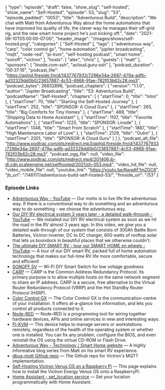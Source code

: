 {
  "type": "episode",
  "draft": false,
  "show_slug": "self-hosted",
  "show_name": "Self-Hosted",
  "episode": 53,
  "slug": "53",
  "episode_padded": "0053",
  "title": "Adventurous Build",
  "description": "We chat with Matt from Adventurous Way about the home automations that have improved his quality of life, the clever way he manages their off-grid rig, and the new smart home project he's just kicking off.",
  "date": "2021-09-10T05:00:00-07:00",
  "header_image": "/images/shows/self-hosted.png",
  "categories": [
    "Self-Hosted"
  ],
  "tags": [
    "adventurous way",
    "carp",
    "color control gx",
    "home automation",
    "jupiter broadcasting",
    "mqtt",
    "node-red",
    "pi-kvm",
    "self-hosting podcast",
    "smart home",
    "sonoff",
    "victron"
  ],
  "hosts": [
    "alex",
    "chris"
  ],
  "guests": [
    "matt"
  ],
  "sponsors": [
    "linode.com-ssh",
    "acloud.guru-ssh"
  ],
  "podcast_duration": "00:37:16",
  "podcast_file": "https://aphid.fireside.fm/d/1437767933/7296e34a-2697-479a-adfb-ad32329dd0b0/23657887-4c53-4968-91ae-782f03b62c28.mp3",
  "podcast_bytes": 26832896,
  "podcast_chapters": {
    "version": "1.1.0",
    "author": "Jupiter Broadcasting",
    "title": "53: Adventurous Build",
    "podcastName": "Self-Hosted",
    "chapters": [
      {
        "startTime": 0,
        "title": "Intro"
      },
      {
        "startTime": 70,
        "title": "Starting the Self-Hosted Journey"
      },
      {
        "startTime": 252,
        "title": "SPONSOR: A Cloud Guru"
      },
      {
        "startTime": 265,
        "title": "Big Comforts for Tiny Homes"
      },
      {
        "startTime": 489,
        "title": "Shipping Data to Home Assistant"
      },
      {
        "startTime": 1107,
        "title": "Favorite Automations"
      },
      {
        "startTime": 1225,
        "title": "SPONSOR: Linode"
      },
      {
        "startTime": 1348,
        "title": "Smart From Scratch"
      },
      {
        "startTime": 1887,
        "title": "High Maintenance Labor of Love"
      },
      {
        "startTime": 2129,
        "title": "Outro"
      },
      {
        "startTime": 2201,
        "title": "SPONSOR: A Cloud Guru"
      }
    ]
  },
  "podcast_alt_file": "http://www.podtrac.com/pts/redirect.mp3/aphid.fireside.fm/d/1437767933/7296e34a-2697-479a-adfb-ad32329dd0b0/23657887-4c53-4968-91ae-782f03b62c28.mp3",
  "podcast_ogg_file": null,
  "video_file": "http://www.podtrac.com/pts/redirect.mp4/201406.jb-dl.cdn.scaleengine.net/selfhosted/2021/sh-053.mp4",
  "video_hd_file": null,
  "video_mobile_file": null,
  "youtube_link": "https://youtu.be/KwwAF1mZGC8",
  "jb_url": "/146117/adventurous-build-self-hosted-53/",
  "fireside_url": "/53"
}


### Episode Links

  * [Adventurous Way - YouTube](https://www.youtube.com/c/AdventurousWay/videos "Adventurous Way - YouTube") — Our motto is to live life the adventurous way. If there is a conventional way to do something and an adventurous way to do something - we choose the adventurous way. 
  * [Our DIY RV electrical system 3 years later - a detailed walk-through - YouTube](https://www.youtube.com/watch?v=TGn5wjeaXjc "Our DIY RV electrical system 3 years later - a detailed walk-through - YouTube") — We installed our DIY RV electrical system as soon as we hit the road in the RV almost 3 years ago. In this video, we give you a detailed walk-through of our system that consists of 300Ah Battle Born Batteries, Victron inverter, DC to DC charger, 600 watts of rooftop solar that lets us boondock in beautiful places that we otherwise couldn't. 
  * [The ultimate DIY SMART RV - tour our SMART HOME on wheels - YouTube](https://www.youtube.com/watch?v=S5PLd_yW0Rk "The ultimate DIY SMART RV - tour our SMART HOME on wheels - YouTube") — A tour of our DIY smart RV, packed full of home automation technology that makes our full-time RV life more comfortable, secure and efficient! 
  * [SONOFF SV](https://itead.cc/product/sonoff-sv/ "SONOFF SV") — Wi-Fi DIY Smart Switch for low voltage goodness
  * [CARP](https://www.openbsd.org/faq/pf/carp.html "CARP") — CARP is the Common Address Redundancy Protocol. Its primary purpose is to allow multiple hosts on the same network segment to share an IP address. CARP is a secure, free alternative to the Virtual Router Redundancy Protocol (VRRP) and the Hot Standby Router Protocol (HSRP).
  * [Color Control GX](https://www.victronenergy.com/panel-systems-remote-monitoring/color-control "Color Control GX") — The Color Control GX is the communication-centre of your installation. It offers at-a-glance live information, and lets you control all products connected to it. 
  * [Node-RED](https://nodered.org/ "Node-RED") — Node-RED is a programming tool for wiring together hardware devices, APIs and online services in new and interesting ways.
  * [Pi-KVM](https://pikvm.org/ "Pi-KVM") — This device helps to manage servers or workstations remotely, regardless of the health of the operating system or whether one is installed. You can fix any problem, configure the BIOS, and even reinstall the OS using the virtual CD-ROM or Flash Drive.
  * [Adventurous Way - Technology / Smart Home website](https://www.adventurousway.com/category/technology "Adventurous Way - Technology / Smart Home website") — A highly informative blog series from Matt on his smart RV experience.
  * [dbus-mqtt Github repo](https://github.com/victronenergy/dbus-mqtt "dbus-mqtt Github repo") — The Github repo for Victron's MQTT implementation.
  * [Self-Hosting Victron Venus OS on a Raspberry Pi](https://github.com/victronenergy/venus/wiki/raspberrypi-install-venus-image "Self-Hosting Victron Venus OS on a Raspberry Pi") — This page explains how to install the Victron Energy Venus OS onto a RaspberryPi.
  * [Home Assistant - set_location service](https://www.home-assistant.io/integrations/homeassistant/#service-homeassistantset_location "Home Assistant - set_location service") — Set your location programmatically with Home Assistant.


